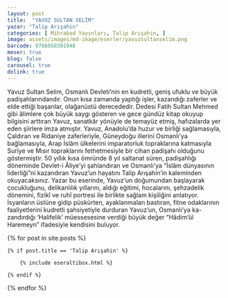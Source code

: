 ```yaml
---
layout: post
title:  "YAVUZ SULTAN SELİM"
yazar: "Talip Arışahin"
categories: [ Mihrabad Yayınları, Talip Arışahin, ]
image: assets/images/md-image/eserler/yavuzsultanselim.png
barcode: 9786058301948
meser: true
blog: false
carousel: true
dolink: true
---
```


Yavuz Sultan Selim, Osmanlı Devleti’nin en kudretli, geniş ufuklu ve büyük padişahlarındandır. Onun kısa zamanda yaptığı işler, kazandığı zaferler ve elde ettiği başarılar, olağanüstü derecededir. Dedesi Fatih Sultan Mehmed gibi âlimlere çok büyük saygı gösteren ve gece gündüz kitap okuyup bilgisini arttıran Yavuz, sanatkâr yönüyle de temayüz etmiş, hafızalarda yer eden şiirlere imza atmıştır.
Yavuz, Anadolu’da huzur ve birliği sağlamasıyla, Çaldıran ve Ridaniye zaferleriyle, Güneydoğu illerini Osmanlı’ya bağlamasıyla, Arap İslâm ülkelerini imparatorluk topraklarına katmasıyla Suriye ve Mısır topraklarını fethetmesiyle bir cihan padişahı olduğunu göstermiştir. 50 yıllık kısa ömründe 8 yıl saltanat süren, padişahlığı döneminde Devlet-i Âliye’yi şahlandıran ve Osmanlı’ya “İslâm dünyasının liderliği”ni kazandıran Yavuz’un hayatını Talip Arışahin’in kaleminden okuyacaksınız.
Yazar bu eserinde, Yavuz’un doğumundan başlayarak çocukluğunu, delikanlılık yıllarını, aldığı eğitimi, hocalarını, şehzadelik dönemini, fizikî ve ruhî portresi ile birlikte sağlam kişiliğini anlatıyor. İsyanların üstüne gidip püskürten, ayaklanmaları bastıran, fitne odaklarının faaliyetlerini kudretli şahsiyetiyle durduran Yavuz’un, Osmanlı’ya ka-zandırdığı ‘Halifelik’ müessesesine verdiği büyük değer “Hâdim’ül Haremeyn” ifadesiyle kendisini buluyor.




{% for post in site.posts %}

    {% if post.title == 'Talip Arışahin' %}

        {% include eseraltibox.html %}

    {% endif %}

{% endfor %}

